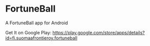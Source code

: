 # FortuneBall
A FortuneBall app for Android

Get It on Google Play: https://play.google.com/store/apps/details?id=fi.suomaafrontieroy.fortuneball
